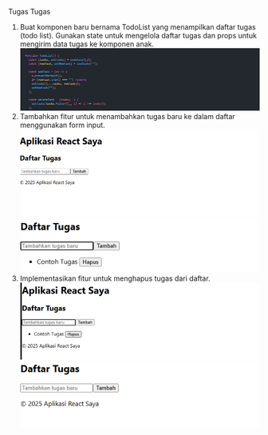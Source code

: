 Tugas Tugas 
1. Buat komponen baru bernama TodoList yang menampilkan daftar tugas (todo list). Gunakan state untuk mengelola daftar tugas dan props untuk mengirim data tugas ke komponen anak.
![alt text](pictures/image-0.png)
2. Tambahkan fitur untuk menambahkan tugas baru ke dalam daftar menggunakan form input. 
![alt text](pictures/image.png)<br>
![alt text](pictures/image-1.png)<br>
3. Implementasikan fitur untuk menghapus tugas dari daftar.
![alt text](pictures/image-2.png)<br>
![alt text](pictures/image-3.png)